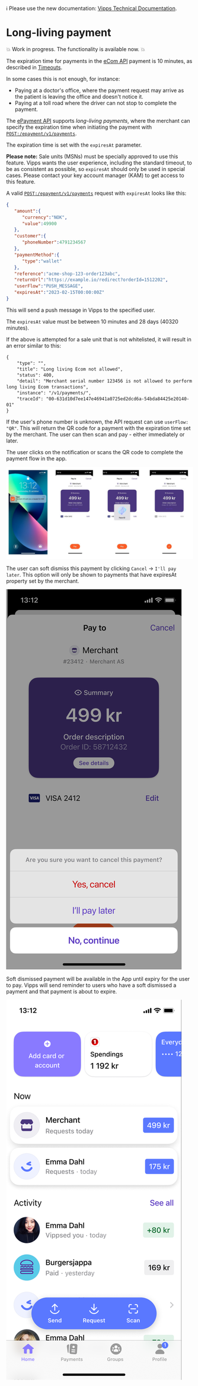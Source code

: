<!-- START_METADATA
---
title: Long-living payment
sidebar_position: 48
---
END_METADATA -->

<!-- START_COMMENT -->

ℹ️ Please use the new documentation:
[Vipps Technical Documentation](https://vippsas.github.io/vipps-developer-docs/).

<!-- END_COMMENT -->

# Long-living payment

💥 Work in progress. The functionality is available now. 💥

The expiration time for payments in the
[eCom API](https://vippsas.github.io/vipps-developer-docs/docs/APIs/ecom-api)
payment is 10 minutes, as described in
[Timeouts](https://vippsas.github.io/vipps-developer-docs/docs/vipps-developers/common-topics/timeouts).

In some cases this is not enough, for instance:
* Paying at a doctor's office, where the payment request may arrive as the patient
  is leaving the office and doesn't notice it.
* Paying at a toll road where the driver can not stop to complete the payment.

The
[ePayment API](https://vippsas.github.io/vipps-developer-docs/docs/APIs/epayment-api)
supports _long-living payments_, where the merchant can specify the expiration
time when initiating the payment with
[`POST:/epayment/v1/payments`](https://vippsas.github.io/vipps-developer-docs/api/epayment#tag/CreatePayments).

The expiration time is set with the `expiresAt` parameter.

**Please note:** Sale units (MSNs) must be specially approved to use this feature.
Vipps wants the user experience, including the standard timeout, to be as
consistent as possible, so `expiresAt` should only be used in special cases.
Please contact your key account manager (KAM) to get access to this feature.

A valid
[`POST:/epayment/v1/payments`](https://vippsas.github.io/vipps-developer-docs/api/epayment#tag/CreatePayments)
request with `expiresAt` looks like this:

```json
{
   "amount":{
      "currency":"NOK",
      "value":49900
   },
   "customer":{
      "phoneNumber":4791234567
   },
   "paymentMethod":{
      "type":"wallet"
   },
   "reference":"acme-shop-123-order123abc",
   "returnUrl":"https://example.io/redirect?orderId=1512202",
   "userFlow":"PUSH_MESSAGE",
   "expiresAt":"2023-02-15T00:00:00Z"
}
```

This will send a push message in Vipps to the specified user.

The `expiresAt` value must be between 10 minutes and 28 days (40320 minutes).

If the above is attempted for a sale unit that is not whitelisted, it will result in
an error similar to this:

```
{
    "type": "",
    "title": "Long living Ecom not allowed",
    "status": 400,
    "detail": "Merchant serial number 123456 is not allowed to perform long living Ecom transactions",
    "instance": "/v1/payments/",
    "traceId": "00-631d10d7ee147e46941a0725ed2dcd6a-54bda84425e20140-01"
}
```

If the user's phone number is unknown, the API request can use `userFlow: "QR"`.
This will return the QR code for a payment with the expiration time set by the
merchant. The user can then scan and pay - either immediately or later.

The user clicks on the notification or scans the QR code to complete the payment flow in the app.

![Payment flow in the app](images/Long-expiry-time-payment-request.png)

The user can soft dismiss this payment by clicking `Cancel` -> `I'll pay later`.
This option will only be shown to payments that have expiresAt property set by
the merchant.

![Soft dismiss a payment](images/Soft-dismiss.png)

Soft dismissed payment will be available in the App until expiry for the user to
pay. Vipps will send reminder to users who have a soft dismissed a payment and
that payment is about to expire.

![Soft dismiss a payment](images/Soft-dismissed-payment-in-home-screen.png)
